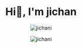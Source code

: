 <h1 align="center">Hi👋, I'm jichan</h1>


<p align="center"><img align="center" src="https://github-readme-stats.vercel.app/api/top-langs?username=jichani&show_icons=true&locale=en&layout=compact" alt="jichani" /></p>

<p align="center"> <img src="https://komarev.com/ghpvc/?username=jichani&label=Profile%20views&color=575757&style=plastic" alt="jichani" /> </p>

<!--
**jichani/jichani** is a ✨ _special_ ✨ repository because its `README.md` (this file) appears on your GitHub profile.

Here are some ideas to get you started:

- 🔭 I’m currently working on ...
- 🌱 I’m currently learning ...
- 👯 I’m looking to collaborate on ...
- 🤔 I’m looking for help with ...
- 💬 Ask me about ...
- 📫 How to reach me: ...
- 😄 Pronouns: ...
- ⚡ Fun fact: ...
-->

